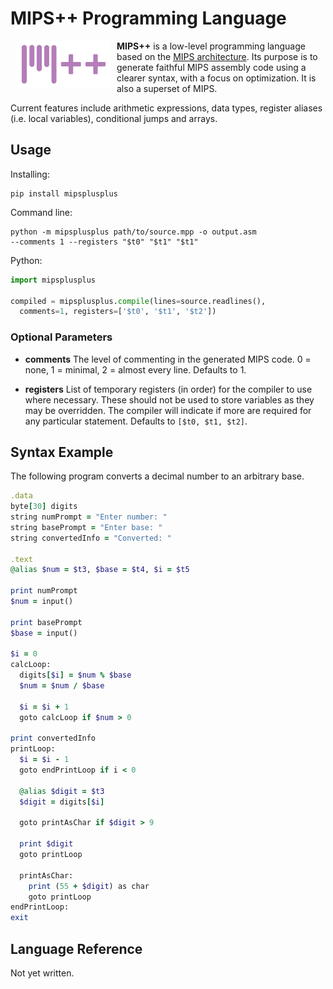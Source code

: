 # MIPS++ Programming Language
<img src="https://raw.githubusercontent.com/alexsocha/mipsplusplus/master/logo.svg?sanitize=true" align="left" hspace="10" width="150px">

**MIPS++** is a low-level programming language based on the [MIPS architecture](https://en.wikipedia.org/wiki/MIPS_architecture). Its purpose is to generate faithful MIPS assembly code using a clearer syntax, with a focus on optimization. It is also a superset of MIPS.

Current features include arithmetic expressions, data types, register aliases (i.e. local variables), conditional jumps and arrays.

## Usage

Installing:
```
pip install mipsplusplus
```

Command line:
```
python -m mipsplusplus path/to/source.mpp -o output.asm
--comments 1 --registers "$t0" "$t1" "$t1"
```

Python:
```python
import mipsplusplus

compiled = mipsplusplus.compile(lines=source.readlines(),
  comments=1, registers=['$t0', '$t1', '$t2'])
```

### Optional Parameters
* **comments** The level of commenting in the generated MIPS code.
0 = none, 1 = minimal, 2 = almost every line. Defaults to 1.

* **registers** List of temporary registers (in order) for the compiler to use where necessary. These should not be used to store variables as they may be overridden. The compiler will indicate if more are required for any particular statement. Defaults to `[$t0, $t1, $t2]`.

## Syntax Example
The following program converts a decimal number to an arbitrary base.
```ruby
.data
byte[30] digits
string numPrompt = "Enter number: "
string basePrompt = "Enter base: "
string convertedInfo = "Converted: "

.text
@alias $num = $t3, $base = $t4, $i = $t5

print numPrompt
$num = input()

print basePrompt
$base = input()

$i = 0
calcLoop:
  digits[$i] = $num % $base
  $num = $num / $base

  $i = $i + 1
  goto calcLoop if $num > 0

print convertedInfo
printLoop:
  $i = $i - 1
  goto endPrintLoop if i < 0

  @alias $digit = $t3
  $digit = digits[$i]

  goto printAsChar if $digit > 9

  print $digit
  goto printLoop

  printAsChar:
    print (55 + $digit) as char
    goto printLoop
endPrintLoop:
exit
```

## Language Reference
Not yet written.
